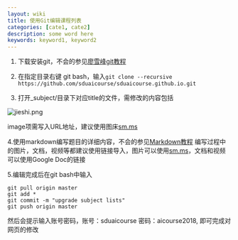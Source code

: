 ```yaml
---
layout: wiki
title: 使用Git编辑课程列表
categories: [cate1, cate2]
description: some word here
keywords: keyword1, keyword2
---
```


1. 下载安装git，不会的参见[廖雪峰git教程](https://www.liaoxuefeng.com/wiki/0013739516305929606dd18361248578c67b8067c8c017b000)

2. 在指定目录右键 git bash，输入```git clone --recursive https://github.com/sduaicourse/sduaicourse.github.io.git ```

3. 打开_subject/目录下对应title的文件，需修改的内容包括
<img src="https://i.loli.net/2018/11/21/5bf45b984a7f2.png" alt="jieshi.png" title="jieshi.png" />

image项需写入URL地址，建议使用图床[sm.ms](https://sm.ms/)

4.使用markdown编写题目的详细内容，不会的参见[Markdown教程](https://www.jianshu.com/p/280e2ef4069e)
编写过程中的图片，文档，视频等都建议使用链接导入，图片可以使用[sm.ms](https://sm.ms/)，文档和视频可以使用Google Doc的链接

5.编辑完成后在git bash中输入
```
git pull origin master
git add *
git commit -m "upgrade subject lists"
git push origin master
```
然后会提示输入账号密码，账号：sduaicourse 密码：aicourse2018,
即可完成对网页的修改
